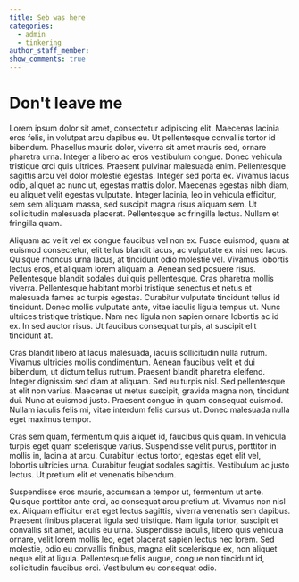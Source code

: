 ```yaml
---
title: Seb was here
categories:
  - admin
  - tinkering
author_staff_member:
show_comments: true
---
```


# Don't leave me

Lorem ipsum dolor sit amet, consectetur adipiscing elit. Maecenas lacinia eros felis, in volutpat arcu dapibus eu. Ut pellentesque convallis tortor id bibendum. Phasellus mauris dolor, viverra sit amet mauris sed, ornare pharetra urna. Integer a libero ac eros vestibulum congue. Donec vehicula tristique orci quis ultrices. Praesent pulvinar malesuada enim. Pellentesque sagittis arcu vel dolor molestie egestas. Integer sed porta ex. Vivamus lacus odio, aliquet ac nunc ut, egestas mattis dolor. Maecenas egestas nibh diam, eu aliquet velit egestas vulputate. Integer lacinia, leo in vehicula efficitur, sem sem aliquam massa, sed suscipit magna risus aliquam sem. Ut sollicitudin malesuada placerat. Pellentesque ac fringilla lectus. Nullam et fringilla quam.








Aliquam ac velit vel ex congue faucibus vel non ex. Fusce euismod, quam at euismod consectetur, elit tellus blandit lacus, ac vulputate ex nisi nec lacus. Quisque rhoncus urna lacus, at tincidunt odio molestie vel. Vivamus lobortis lectus eros, et aliquam lorem aliquam a. Aenean sed posuere risus. Pellentesque blandit sodales dui quis pellentesque. Cras pharetra mollis viverra. Pellentesque habitant morbi tristique senectus et netus et malesuada fames ac turpis egestas. Curabitur vulputate tincidunt tellus id tincidunt. Donec mollis vulputate ante, vitae iaculis ligula tempus ut. Nunc ultrices tristique tristique. Nam nec ligula non sapien ornare lobortis ac id ex. In sed auctor risus. Ut faucibus consequat turpis, at suscipit elit tincidunt at.

Cras blandit libero at lacus malesuada, iaculis sollicitudin nulla rutrum. Vivamus ultricies mollis condimentum. Aenean faucibus velit et dui bibendum, ut dictum tellus rutrum. Praesent blandit pharetra eleifend. Integer dignissim sed diam at aliquam. Sed eu turpis nisl. Sed pellentesque at elit non varius. Maecenas ut metus suscipit, gravida magna non, tincidunt dui. Nunc at euismod justo. Praesent congue in quam consequat euismod. Nullam iaculis felis mi, vitae interdum felis cursus ut. Donec malesuada nulla eget maximus tempor.

Cras sem quam, fermentum quis aliquet id, faucibus quis quam. In vehicula turpis eget quam scelerisque varius. Suspendisse velit purus, porttitor in mollis in, lacinia at arcu. Curabitur lectus tortor, egestas eget elit vel, lobortis ultricies urna. Curabitur feugiat sodales sagittis. Vestibulum ac justo lectus. Ut pretium elit et venenatis bibendum.

Suspendisse eros mauris, accumsan a tempor ut, fermentum ut ante. Quisque porttitor ante orci, ac consequat arcu pretium ut. Vivamus non nisl ex. Aliquam efficitur erat eget lectus sagittis, viverra venenatis sem dapibus. Praesent finibus placerat ligula sed tristique. Nam ligula tortor, suscipit et convallis sit amet, iaculis eu urna. Suspendisse iaculis, libero quis vehicula ornare, velit lorem mollis leo, eget placerat sapien lectus nec lorem. Sed molestie, odio eu convallis finibus, magna elit scelerisque ex, non aliquet neque elit at ligula. Pellentesque felis augue, congue non tincidunt id, sollicitudin faucibus orci. Vestibulum eu consequat odio.